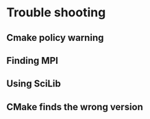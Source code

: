 # Trouble shooting

## Cmake policy warning

## Finding MPI

## Using SciLib

## CMake finds the wrong version